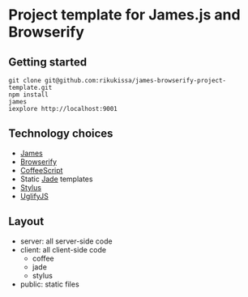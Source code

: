 # Project template for James.js and Browserify

## Getting started
    git clone git@github.com:rikukissa/james-browserify-project-template.git
    npm install
    james
    iexplore http://localhost:9001

## Technology choices

* [James](https://github.com/leonidas/james.js)
* [Browserify](https://github.com/substack/node-browserify)
* [CoffeeScript](https://github.com/jashkenas/coffee-script)
* Static [Jade](https://github.com/visionmedia/jade) templates
* [Stylus](https://github.com/learnboost/stylus)
* [UglifyJS](https://github.com/mishoo/UglifyJS2)

## Layout

* server: all server-side code
* client: all client-side code
  * coffee
  * jade
  * stylus
* public: static files
